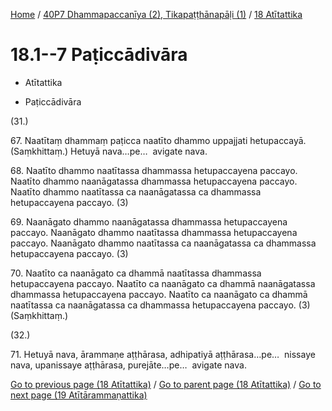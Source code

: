 
[Home](/) / [40P7 Dhammapaccanīya (2), Tikapaṭṭhānapāḷi (1)](../../40P7.md) / [18 Atītattika](../18.md)

# 18.1--7 Paṭiccādivāra

* Atītattika

* Paṭiccādivāra

(31.)

67\. Naatītaṃ dhammaṃ paṭicca naatīto dhammo uppajjati hetupaccayā. (Saṃkhittaṃ.) Hetuyā nava…pe…  avigate nava.

68\. Naatīto dhammo naatītassa dhammassa hetupaccayena paccayo. Naatīto dhammo naanāgatassa dhammassa hetupaccayena paccayo. Naatīto dhammo naatītassa ca naanāgatassa ca dhammassa hetupaccayena paccayo. (3)

69\. Naanāgato dhammo naanāgatassa dhammassa hetupaccayena paccayo. Naanāgato dhammo naatītassa dhammassa hetupaccayena paccayo. Naanāgato dhammo naatītassa ca naanāgatassa ca dhammassa hetupaccayena paccayo. (3)

70\. Naatīto ca naanāgato ca dhammā naatītassa dhammassa hetupaccayena paccayo. Naatīto ca naanāgato ca dhammā naanāgatassa dhammassa hetupaccayena paccayo. Naatīto ca naanāgato ca dhammā naatītassa ca naanāgatassa ca dhammassa hetupaccayena paccayo. (3) (Saṃkhittaṃ.)

(32.)

71\. Hetuyā nava, ārammaṇe aṭṭhārasa, adhipatiyā aṭṭhārasa…pe…  nissaye nava, upanissaye aṭṭhārasa, purejāte…pe…  avigate nava.

[Go to previous page (18 Atītattika)](../18.md) / [Go to parent page (18 Atītattika)](../18.md) / [Go to next page (19 Atītārammaṇattika)](../19.md)


